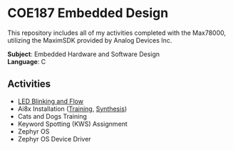 # COE187 Embedded Design

This repository includes all of my activities completed with the Max78000, utilizing the MaximSDK provided by Analog Devices Inc.

**Subject**: Embedded Hardware and Software Design  
**Language**: C

## Activities

- [LED Blinking and Flow](act1)
- Ai8x Installation ([Training](https://github.com/CedricRev/ai8x-training), [Synthesis](https://github.com/CedricRev/ai8x-synthesis))
- Cats and Dogs Training
- Keyword Spotting (KWS) Assignment
- Zephyr OS
- Zephyr OS Device Driver
